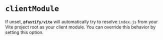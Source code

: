 # `clientModule`

If unset, **`@fastify/vite`** will automatically try to resolve `index.js` from your Vite project root as your client module. You can override this behavior by setting this option.
